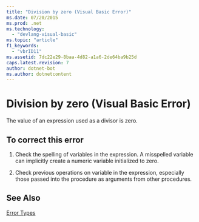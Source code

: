 ```yaml
---
title: "Division by zero (Visual Basic Error)"
ms.date: 07/20/2015
ms.prod: .net
ms.technology: 
  - "devlang-visual-basic"
ms.topic: "article"
f1_keywords: 
  - "vbrID11"
ms.assetid: 7dc22e29-8baa-4d82-a1a6-2de64ba9b25d
caps.latest.revision: 7
author: dotnet-bot
ms.author: dotnetcontent
---
```

# Division by zero (Visual Basic Error)
The value of an expression used as a divisor is zero.  
  
## To correct this error  
  
1.  Check the spelling of variables in the expression. A misspelled variable can implicitly create a numeric variable initialized to zero.  
  
2.  Check previous operations on variable in the expression, especially those passed into the procedure as arguments from other procedures.  
  
## See Also  
 [Error Types](../../visual-basic/programming-guide/language-features/error-types.md)
